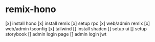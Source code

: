 # remix-hono

[x] install hono
[x] install remix
[x] setup rpc
[x] web/admin remix
[x] web/admin tsconfig
[x] tailwind
[] install shadcn
[] setup ui
[] setup storybook
[] admin login page
[] admin login jwt
